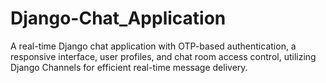 # Django-Chat_Application
A real-time Django chat application with OTP-based authentication, a responsive interface, user profiles, and chat room access control, utilizing Django Channels for efficient real-time message delivery.
